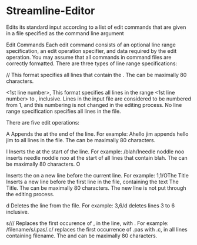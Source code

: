 # Streamline-Editor
Edits its standard input according to a list of edit commands that are given in a file specified as the command line argument

Edit Commands
Each edit command consists of an optional line range specification, an edit operation specifier, and data required by the edit operation. You may assume that all commands in command files are correctly formatted.
There are three types of line range specifications:

/<text>/
This format specifies all lines that contain the <text>. The <text> can be maximally 80 characters.

<1st line number>,<last line number>
This format specifies all lines in the range <1st line number> to <last line number>, inclusive. 
Lines in the input file are considered to be numbered from 1, and this numbering is not changed in the editing process.
No line range specification specifies all lines in the file.

There are five edit operations:

A<text>
Appends the <text> at the end of the line. For example:
 Ahello jim 
appends hello jim to all lines in the file. The <text> can be maximally 80 characters.

I<text>
Inserts the <text> at the start of the line. For example:
 /blah/Ineedle noddle noo 
inserts needle noddle noo at the start of all lines that contain blah. The <text> can be maximally 80 characters.
O<text>

Inserts the <text> on a new line before the current line. For example:
 1,1/OThe Title 
Inserts a new line before the first line in the file, containing the text The Title. The <text> can be maximally 80 characters. The new line is not put through the editing process.

d
Deletes the line from the file. For example:
 3,6/d 
deletes lines 3 to 6 inclusive.

s/<old text>/<new text>/
Replaces the first occurence of <old text>, in the line, with <new text>. For example:
 /filename/s/.pas/.c/ 
replaces the first occurrence of .pas with .c, in all lines containing filename. The <old text> and <new text> can be maximally 80 characters.
